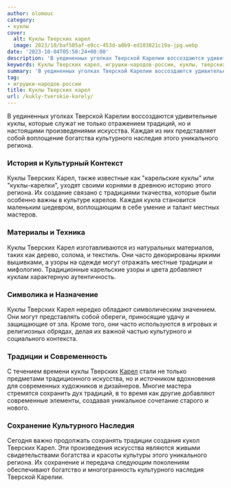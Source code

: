```yaml
---
author: olomouc
category:
- куклы
cover:
  alt: Куклы Тверских карел
  image: 2023/10/baf505af-e9cc-453d-a0b9-ed103821c19a-jpg.webp
date: '2023-10-04T05:50:24+00:00'
description: 'В уединенных уголках Тверской Карелии воссоздаются удивительные куклы, которые служат не только отражением традиций, но и настоящими произведениями...'
keywords: Куклы Тверских карел, игрушки-народов-россии, куклы, тверских, карел, культурного, искусства, наследия, региона, традиции, тверской, карелии, которые, только, традиций, каждая, собой
summary: 'В уединенных уголках Тверской Карелии воссоздаются удивительные куклы, которые служат не только отражением традиций, но и настоящими произведениями...'
tag:
- игрушки-народов-россии
title: Куклы Тверских карел
url: /kukly-tverskie-karely/
---
```


В уединенных уголках Тверской Карелии воссоздаются удивительные куклы, которые служат не только отражением традиций, но и настоящими произведениями искусства. Каждая из них представляет собой воплощение богатства культурного наследия этого уникального региона.

### История и Культурный Контекст

Куклы Тверских Карел, также известные как "карельские куклы" или "куклы-карелки", уходят своими корнями в древнюю историю этого региона. Их создание связано с традициями ткачества, которые были особенно важны в культуре карелов. Каждая кукла становится маленьким шедевром, воплощающим в себе умение и талант местных мастеров.

### Материалы и Техника

Куклы Тверских Карел изготавливаются из натуральных материалов, таких как дерево, солома, и текстиль. Они часто декорированы яркими вышивками, а узоры на одежде могут отражать местные традиции и мифологию. Традиционные карельские узоры и цвета добавляют куклам характерную аутентичность.

### Символика и Назначение

Куклы Тверских Карел нередко обладают символическим значением. Они могут представлять собой обереги, приносящие удачу и защищающие от зла. Кроме того, они часто используются в игровых и религиозных обрядах, делая их важной частью культурного и социального контекста.

### Традиции и Современность

С течением времени куклы Тверских [Карел](https://www.adora.ru/igrushki-narodov-karely/) стали не только предметами традиционного искусства, но и источником вдохновения для современных художников и дизайнеров. Многие мастера стремятся сохранить дух традиций, в то время как другие добавляют современные элементы, создавая уникальное сочетание старого и нового.

### Сохранение Культурного Наследия

Сегодня важно продолжать сохранять традиции создания кукол Тверских Карел. Эти произведения искусства являются живыми свидетельствами богатства и красоты культуры этого уникального региона. Их сохранение и передача следующим поколениям обеспечивают богатство и многогранность культурного наследия Тверской Карелии.